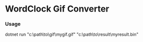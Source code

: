# WordClock Gif Converter

### Usage
dotnet run "c:\path\to\gif\mygif.gif" "c:\path\to\result\myresult.bin"
